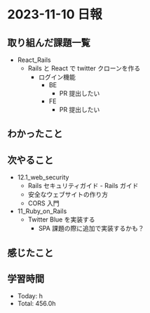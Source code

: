 # 2023-11-10 日報

## 取り組んだ課題一覧

- React_Rails
  - Rails と React で twitter クローンを作る
    - ログイン機能
      - BE
        - PR 提出したい
      - FE
        - PR 提出したい

## わかったこと

## 次やること

- 12.1_web_security
  - Rails セキュリティガイド - Rails ガイド
  - 安全なウェブサイトの作り方
  - CORS 入門
- 11_Ruby_on_Rails
  - Twitter Blue を実装する
    - SPA 課題の際に追加で実装するかも？

## 感じたこと

## 学習時間

- Today: h
- Total: 456.0h
